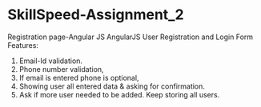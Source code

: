 # SkillSpeed-Assignment_2
Registration page-Angular JS
AngularJS User Registration and Login Form 
Features:  
1. Email-Id validation. 
2. Phone number validation,  
3. If email is entered phone is optional,  
4. Showing user all entered data & asking for confirmation.  
5. Ask if more user needed to be added. Keep storing all users. 
